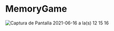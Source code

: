 # MemoryGame

![Captura de Pantalla 2021-06-16 a la(s) 12 15 16](https://user-images.githubusercontent.com/72485462/122263858-849c7c00-ce9c-11eb-9479-06e18ad3555e.png)
